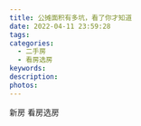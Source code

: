```yaml
---
title: 公摊面积有多坑，看了你才知道
date: 2022-04-11 23:59:28
tags:
categories:
  - 二手房
  - 看房选房
keywords:
description:
photos:
---
```



新房
看房选房
